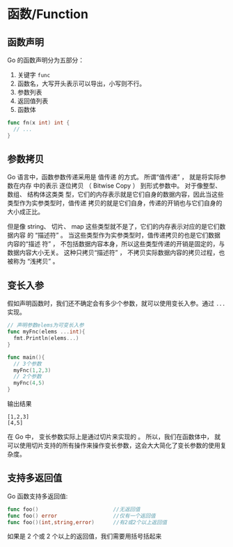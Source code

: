 # 函数/Function

## 函数声明
Go 的函数声明分为五部分：
1. 关键字 `func`
2. 函数名，大写开头表示可以导出，小写则不行。
3. 参数列表
4. 返回值列表
5. 函数体
```go
func fn(x int) int {
  // ...
}
```

## 参数拷贝
Go 语言中，函数参数传递采用是 值传递 的方式。 所谓“值传递” ， 就是将实际参数在内存 中的表示 逐位拷贝 （ Bitwise Copy ） 到形式参数中。 对于像整型、 数组、 结构体这类类 型，它们的内存表示就是它们自身的数据内容，因此当这些类型作为实参类型时，值传递 拷贝的就是它们自身，传递的开销也与它们自身的大小成正比。              

但是像 string、 切片、 map 这些类型就不是了，它们的内存表示对应的是它们数据内容 的 “描述符” 。 当这些类型作为实参类型时，值传递拷贝的也是它们数据内容的“描述 符” ， 不包括数据内容本身，所以这些类型传递的开销是固定的，与数据内容大小无关。 这种只拷贝“描述符” ， 不拷贝实际数据内容的拷贝过程，也被称为 “浅拷贝” 。

## 变长入参
假如声明函数时，我们还不确定会有多少个参数，就可以使用变长入参。通过 `...` 实现。
```go
// 声明参数elems为可变长入参
func myFnc(elems ...int){
  fmt.Println(elems...)
}

func main(){
  // 3个参数
  myFnc(1,2,3)
  // 2个参数
  myFnc(4,5)
}
```
输出结果
```
[1,2,3]
[4,5]
```
在 Go 中， 变长参数实际上是通过切片来实现的 。 所以，我们在函数体中， 就可以使用切片支持的所有操作来操作变长参数，这会大大简化了变长参数的使用复杂度。

## 支持多返回值
Go 函数支持多返回值:
```go
func foo()                        //无返回值
func foo() error                  //仅有一个返回值
func foo()(int,string,error)      //有2或2个以上返回值
```
如果是 2 个或 2 个以上的返回值，我们需要用括号括起来